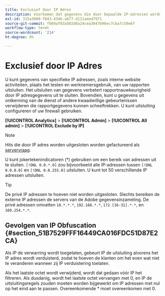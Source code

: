 ```yaml
---
title: Exclusief door IP Adres
description: Voorkomen dat gegevens die door bepaalde IP-adressen worden gegenereerd, in rapporten worden weergegeven.
exl-id: 315a3000-f043-434b-a677-d111aeed7971
source-git-commit: f669af03a502d8a24cea3047b96ec7cba7c59e6f
workflow-type: tm+mt
source-wordcount: '214'
ht-degree: 0%

---
```


# Exclusief door IP Adres

U kunt gegevens van specifieke IP adressen, zoals interne website activiteiten, plaats het testen en werknemersgebruik, van uw rapporten uitsluiten. Het uitsluiten van gegevens verbetert rapportnauwkeurigheid door IP adresgegevens uit te sluiten. Bovendien, kunt u gegevens uit ontkenning van de dienst of andere kwaadwillige gebeurtenissen verwijderen die rapportgegevens kunnen scheeftrekken. U kunt uitsluiting configureren of uw firewall gebruiken.

**[!UICONTROL Analytics]** > **[!UICONTROL Admin]** > **[!UICONTROL All admin]** > **[!UICONTROL Exclude by IP]**

>[!NOTE]
>
>Hits die door IP adres worden uitgesloten worden gefactureerd als [servervraag](https://experienceleague.adobe.com/docs/analytics/technotes/terms.html).

U kunt jokertekenindicatoren (*) gebruiken om een bereik van adressen uit te sluiten. `[!DNL 0.0.*.0]` zou bijvoorbeeld alle IP-adressen tussen `[!DNL 0.0.0.0]` en `[!DNL 0.0.255.0]` uitsluiten. U kunt tot 50 verschillende IP adressen uitsluiten.

>[!TIP]
>
>De privé IP adressen te hoeven niet worden uitgesloten. Slechts bereiken de externe IP adressen de servers van de Adobe gegevensinzameling. De privé adressen omvatten `10.*.*.*`, `192.168.*.*`, `172.[16-31].*.*`, en `169.254.*.*`.

## Gevolgen van IP Obfuscation {#section_51B7529FFF16449CA016FDC51D87E2CA}

Als IP de verwarring wordt toegelaten, gebeurt IP de uitsluiting alvorens het IP adres wordt verduisterd, zodat te hoeven de klanten om het even wat niet te veranderen wanneer zij IP verduistering toelaten.

Als het laatste octet wordt verwijderd, wordt dat gedaan vóór IP het filtreren. Als dusdanig, wordt het laatste octet vervangen met 0, en IP de uitsluitingsregels zouden moeten worden bijgewerkt om IP adressen met nul op het eind aan te passen. Overeenkomende * moet overeenkomen met 0.
